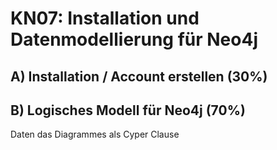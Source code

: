 
#  KN07: Installation und Datenmodellierung für Neo4j
##  A) Installation / Account erstellen (30%) 



##  B) Logisches Modell für Neo4j (70%)


Daten das Diagrammes als Cyper Clause


